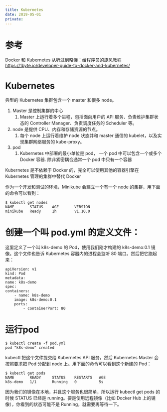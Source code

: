 ```yaml
---
title: Kubernetes
date: 2019-05-01
private:
---
```

# 参考
Docker 和 Kubernetes 从听过到略懂：给程序员的旋风教程
https://1byte.io/developer-guide-to-docker-and-kubernetes/

# Kubernetes
典型的 Kubernetes 集群包含一个 master 和很多 node。
1. Master 是控制集群的中心
   1. Master 上运行着多个进程，包括面向用户的 API 服务、负责维护集群状态的 Controller Manager、负责调度任务的 Scheduler 等。
2. node 是提供 CPU、内存和存储资源的节点。
   1. 每个 node 上运行着维护 node 状态并和 master 通信的 kubelet，以及实现集群网络服务的 kube-proxy。
3. pod
   1. Kubernetes 中部署的最小单位是 pod， 一个 pod 中可以包含一个或多个 Docker 容器. 除非紧密耦合通常一个 pod 中只有一个容器

Kubernetes 是不依赖于 Docker 的，完全可以使用其他的容器引擎在 Kubernetes 管理的集群中替代 Docker

作为一个开发和测试的环境，Minikube 会建立一个有一个 node 的集群，用下面的命令可以看到：

    $ kubectl get nodes
    NAME       STATUS    AGE       VERSION
    minikube   Ready     1h        v1.10.0

# 创建一个叫 pod.yml 的定义文件：
这里定义了一个叫 k8s-demo 的 Pod，使用我们刚才构建的 k8s-demo:0.1 镜像。这个文件也告诉 Kubernetes 容器内的进程会监听 80 端口。然后把它跑起来：

    apiVersion: v1
    kind: Pod
    metadata:
    name: k8s-demo
    spec:
    containers:
        - name: k8s-demo
        image: k8s-demo:0.1
        ports:
            - containerPort: 80

# 运行pod
    $ kubectl create -f pod.yml
    pod "k8s-demo" created

kubectl 把这个文件提交给 Kubernetes API 服务，然后 Kubernetes Master 会按照要求把 Pod 分配到 node 上。用下面的命令可以看到这个新建的 Pod：

    $ kubectl get pods
    NAME       READY     STATUS    RESTARTS   AGE
    k8s-demo   1/1       Running   0          5s

因为我们的镜像在本地，并且这个服务也很简单，所以运行 kubectl get pods 的时候 STATUS 已经是 running。要是使用远程镜像（比如 Docker Hub 上的镜像），你看到的状态可能不是 Running，就需要再等待一下。